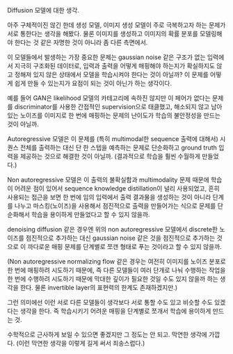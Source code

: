 Diffusion 모델에 대한 생각.

아주 구체적이진 않긴 한데 생성 모델, 이미지 생성 모델이 주로 극복하고자 하는 문제가 서로 통한다는 생각을 해봤다. 물론 이미지를 생성하고 이미지의 확률 분포를 모델링해야 한다는 것 같은 자명한 것이 아니라 좀 다른 측면에서.

이 모델들에서 발생하는 가장 중요한 문제는 gaussian noise 같은 구조가 없는 입력에서 지극히 구조화된 데이터로, 입력과 출력을 어떻게 매핑해야 하는지가 확실하지도 않고 정해져 있지 않은 상태에서 모델을 학습시켜야 한다는 것이 아닐까? 이 문제를 어떻게 쉽게 만들 수 있는지가 요점이 되는 것이 아닌가 하는 생각이다.

예를 들어 GAN은 likelihood 모델의 카테고리에 속하진 않지만 이 페어가 없다는 문제를 discriminator를 사용한 간접적인 supervision으로 태클했고, 해소되지 않고 남아있는 노이즈를 이미지로 한 번에 매핑하는 문제의 난이도가 학습의 불안정성을 만드는 것이 아닐까.

Autoregressive 모델은 이 문제를 (특히 multimodal한 sequence 출력에 대해서) 시퀀스 전체를 출력하는 대신 단 한 스텝을 예측하는 문제로 단순화하고 ground truth 입력을 제공하는 것으로 해결한 것이 아닐까. (결과적으로 학습을 훨씬 수월하게 만들었다.)

Non autoregressive 모델은 이 출력의 불확실함과 multimodality 문제 때문에 학습이 어려운 점이 있어서 sequence knowledge distillation이 널리 사용되었고, 흔히 사용되는 접근을 보면 한 번에 임의 입력에서 출력 결과물을 생성하는 것이 아니라 단계를 나누고 마스킹(노이즈)을 사용해서 점진적으로 출력을 만들어가는 식으로 문제를 단순화해서 학습을 용이하게 만들었다고 할 수 있지 않을까.

denoising diffusion 같은 경우엔 위의 non autoregressive 모델에서 discrete한 노이즈를 점진적으로 추가하는 대신 gaussian noise 같은 것을 점진적으로 추가하는 것으로 이 까다로운 매핑 문제를 단계별로 쪼갠 형태로 푸는 것이라고 할 수 있지 않을까.

(Non autoregressive normalizing flow 같은 경우는 여전히 이미지를 노이즈 분포로 한 번에 매핑하려 시도하기 때문에, 즉 다른 모델들이 여러 단개로 나눠 수행하는 작업을 한 번에 수행하려 시도하기 때문에 막대한 깊이가 필요한 것일 수도 있지 않을까 하는 생각을 한다. 물론 invertible layer의 표현력의 한계도 존재하겠지만.)

그런 의미에선 이런 서로 다른 모델들이 생각보다 서로 통할 수도 있고 비슷할 수도 있겠다는 생각을 한다. 즉 학습시키기 어려운 매핑을 단계별로 쪼개서 학습에 용이하게 만드는 것.

수학적으로 근사하게 보일 수 있으면 좋겠지만 그 정도는 안 되고. 막연한 생각에 가깝다. (이런 막연한 생각을 이렇게 길게 써서 죄송스럽다.)